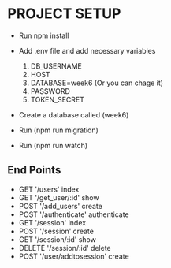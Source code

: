 # PROJECT SETUP
* Run npm install
* Add .env file and add necessary variables 
    1. DB_USERNAME
    2. HOST
    3. DATABASE=week6 (Or you can chage it)
    4. PASSWORD
    5. TOKEN_SECRET

* Create a database called (week6)
* Run (npm run migration)
* Run (npm run watch)

## End Points
- GET '/users' index
- GET '/get_user/:id' show
- POST '/add_users' create
- POST '/authenticate' authenticate
- GET '/session' index
- POST '/session' create
- GET '/session/:id' show
- DELETE '/session/:id' delete
- POST '/user/addtosession' create